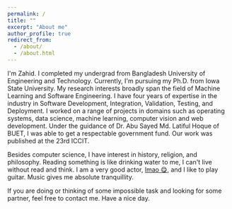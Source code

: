 ```yaml
---
permalink: /
title: ""
excerpt: "About me"
author_profile: true
redirect_from: 
  - /about/
  - /about.html
---
```


I'm Zahid. I completed my undergrad from Bangladesh University of Engineering 
and Technology. Currently, I'm pursuing my Ph.D. from Iowa State University.
My research interests broadly span the field of Machine Learning and 
Software Engineering. I have four years of expertise in the industry in 
Software Development, Integration, Validation, Testing, and Deployment. 
I worked on a range of projects in domains such as operating systems, 
data science, machine learning, computer vision and web development. 
Under the guidance of Dr. Abu Sayed Md. Latiful Hoque of BUET, I was able 
to get a respectable government fund. Our work was published at the 23rd ICCIT.

Besides computer science, I have interest in history, religion, and philosophy. Reading something is 
like drinking water to me, I can't live without read and think. I am a very good actor,
[lmao :yum:](https://www.youtube.com/watch?v=dmC-O1CBsV4&t=631s), and I like to play guitar. Music gives me 
absolute tranquillity. <br>

If you are doing or thinking of some impossible task and looking for some partner, feel free to contact
me. Have a nice day.

